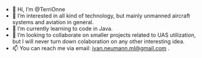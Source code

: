 - 👋 Hi, I’m @TerriOnne
- 👀 I’m interested in all kind of technology, but mainly unmanned aircraft systems and aviation in general. 
- 🌱 I’m currently learning to code in Java.
- 💞️ I’m looking to collaborate on smaller projects related to UAS utilization, but I will never turn down colaboration on any other interesting idea.
- 📫 You can reach me via email: ivan.neumann.ml@gmail.com . 

<!---
TerriOnne/TerriOnne is a ✨ special ✨ repository because its `README.md` (this file) appears on your GitHub profile.
You can click the Preview link to take a look at your changes.
--->
